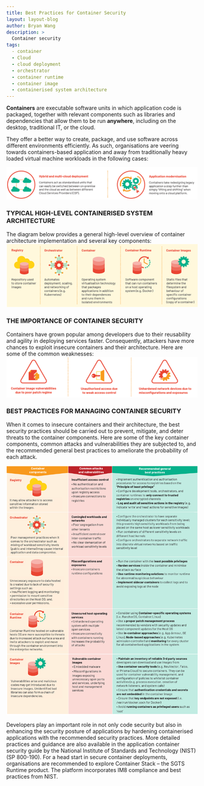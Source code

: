 ```yaml
---
title: Best Practices for Container Security
layout: layout-blog
author: Bryan Wang
description: >
  Container security
tags:
  - container
  - Cloud
  - cloud deployment
  - orchestrator
  - container runtime
  - container image
  - containerised system architecture
---
```


**Containers** are executable software units in which application code is packaged, together with relevant components such as libraries and dependencies that allow them to be run **anywhere**, including on the desktop, traditional IT, or the cloud. 

They offer a better way to create, package, and use software across different environments efficiently. As such, organisations are veering towards containers-based application and away from traditionally heavy loaded virtual machine workloads in the following cases:

![CS_cases](/assets/img/cs_cases.png)

### TYPICAL HIGH-LEVEL CONTAINERISED SYSTEM ARCHITECTURE
The diagram below provides a general high-level overview of container architecture implementation and several key components: 
![CS_components](/assets/img/cs_components.png)

### THE IMPORTANCE OF CONTAINER SECURITY
Containers have grown popular among developers due to their reusability and agility in deploying services faster. Consequently, attackers have more chances to exploit insecure containers and their architecture. Here are some of the common weaknesses:
![CS_importance](/assets/img/cs_weakness.png)

### BEST PRACTICES FOR MANAGING CONTAINER SECURITY
When it comes to insecure containers and their architecture, the best security practices should be carried out to prevent, mitigate, and deter threats to the container components. Here are some of the key container components, common attacks and vulnerabilities they are subjected to, and the recommended general best practices to ameliorate the probability of each attack.

![CS_best_practices](/assets/img/cs_bestpractices.png)

Developers play an important role in not only code security but also in enhancing the security posture of applications by hardening containerised applications with the recommended security practices. More detailed practices and guidance are also available in the application container security guide by the National Institute of Standards and Technology (NIST) (SP 800-190). For a head start in secure container deployments, organisations are recommended to explore Container Stack – the SGTS Runtime product. The platform incorporates IM8 compliance and best practices from NIST.
